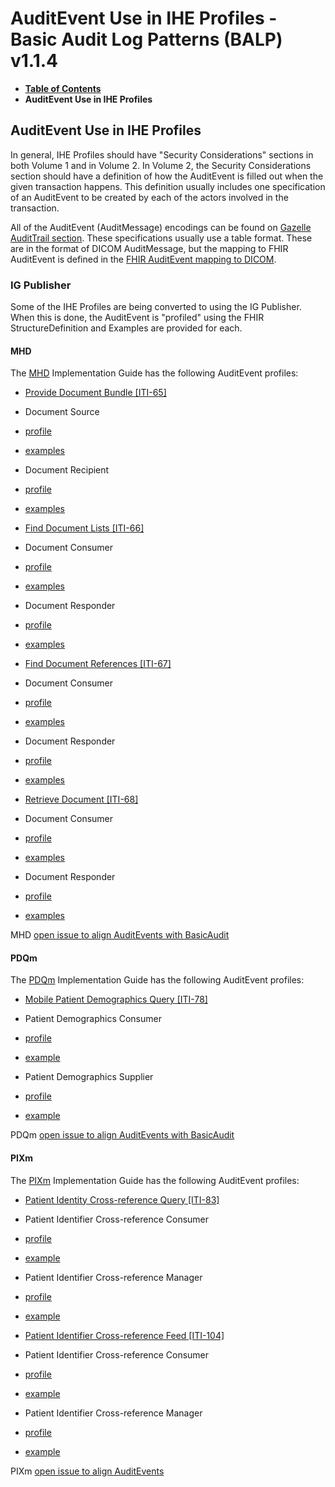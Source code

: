 # AuditEvent Use in IHE Profiles - Basic Audit Log Patterns (BALP) v1.1.4

* [**Table of Contents**](toc.md)
* **AuditEvent Use in IHE Profiles**

## AuditEvent Use in IHE Profiles

In general, IHE Profiles should have "Security Considerations" sections in both Volume 1 and in Volume 2. In Volume 2, the Security Considerations section should have a definition of how the AuditEvent is filled out when the given transaction happens. This definition usually includes one specification of an AuditEvent to be created by each of the actors involved in the transaction.

All of the AuditEvent (AuditMessage) encodings can be found on [Gazelle AuditTrail section](https://gazelle.ihe.net/gss/audit-messages/list.seam;jsessionid=O8kPo08QmPxFgrWZQbhfzfTr). These specifications usually use a table format. These are in the format of DICOM AuditMessage, but the mapping to FHIR AuditEvent is defined in the [FHIR AuditEvent mapping to DICOM](http://hl7.org/fhir/auditevent-mappings.html#dicom).

### IG Publisher

Some of the IHE Profiles are being converted to using the IG Publisher. When this is done, the AuditEvent is "profiled" using the FHIR StructureDefinition and Examples are provided for each.

#### MHD

The [MHD](https://profiles.ihe.net/ITI/MHD/index.html) Implementation Guide has the following AuditEvent profiles:

* [Provide Document Bundle [ITI-65]](https://profiles.ihe.net/ITI/MHD/ITI-65.html) 
* Document Source 
* [profile](https://profiles.ihe.net/ITI/MHD/StructureDefinition-IHE.MHD.ProvideBundle.Audit.Source.html)
* [examples](https://profiles.ihe.net/ITI/MHD/AuditEvent-ex-auditProvideBundle-source.html)
 
* Document Recipient 
* [profile](https://profiles.ihe.net/ITI/MHD/StructureDefinition-IHE.MHD.ProvideBundle.Audit.Recipient.html)
* [examples](https://profiles.ihe.net/ITI/MHD/AuditEvent-ex-auditProvideBundle-recipient.html)
 
 
* [Find Document Lists [ITI-66]](https://profiles.ihe.net/ITI/MHD/ITI-66.html) 
* Document Consumer 
* [profile](https://profiles.ihe.net/ITI/MHD/StructureDefinition-IHE.MHD.FindDocumentLists.Audit.Consumer.html)
* [examples](https://profiles.ihe.net/ITI/MHD/AuditEvent-ex-auditFindDocumentLists-consumer.html)
* Document Responder
* [profile](https://profiles.ihe.net/ITI/MHD/StructureDefinition-IHE.MHD.FindDocumentLists.Audit.Responder.html)
* [examples](https://profiles.ihe.net/ITI/MHD/AuditEvent-ex-auditFindDocumentLists-responder.html)
 
 
* [Find Document References [ITI-67]](https://profiles.ihe.net/ITI/MHD/ITI-67.html) 
* Document Consumer 
* [profile](https://profiles.ihe.net/ITI/MHD/StructureDefinition-IHE.MHD.FindDocumentReferences.Audit.Consumer.html)
* [examples](https://profiles.ihe.net/ITI/MHD/AuditEvent-ex-auditFindDocumentReferences-consumer.html)
 
* Document Responder 
* [profile](https://profiles.ihe.net/ITI/MHD/StructureDefinition-IHE.MHD.FindDocumentReferences.Audit.Responder.html)
* [examples](https://profiles.ihe.net/ITI/MHD/AuditEvent-ex-auditFindDocumentReferences-responder.html)
 
 
* [Retrieve Document [ITI-68]](https://profiles.ihe.net/ITI/MHD/ITI-68.html) 
* Document Consumer 
* [profile](https://profiles.ihe.net/ITI/MHD/StructureDefinition-IHE.MHD.RetrieveDocument.Audit.Consumer.html)
* [examples](https://profiles.ihe.net/ITI/MHD/AuditEvent-ex-auditRetrieveDocument-consumer.html)
 
* Document Responder 
* [profile](https://profiles.ihe.net/ITI/MHD/StructureDefinition-IHE.MHD.RetrieveDocument.Audit.Responder.html)
* [examples](https://profiles.ihe.net/ITI/MHD/AuditEvent-ex-auditRetrieveDocument-responder.html)
 
 

MHD [open issue to align AuditEvents with BasicAudit](https://github.com/IHE/ITI.MHD/issues/133)

#### PDQm

The [PDQm](https://profiles.ihe.net/ITI/PDQm/index.html) Implementation Guide has the following AuditEvent profiles:

* [Mobile Patient Demographics Query [ITI-78]](https://profiles.ihe.net/ITI/PDQm/ITI-78.html) 
* Patient Demographics Consumer 
* [profile](https://profiles.ihe.net/ITI/PDQm/StructureDefinition-IHE.PDQm.Query.Audit.Consumer.html)
* [example](https://profiles.ihe.net/ITI/PDQm/AuditEvent-ex-auditPdqmQuery-consumer.html)
 
* Patient Demographics Supplier 
* [profile](https://profiles.ihe.net/ITI/PDQm/StructureDefinition-IHE.PDQm.Query.Audit.Supplier.html)
* [example](https://profiles.ihe.net/ITI/PDQm/AuditEvent-ex-auditPdqmQuery-supplier.html)
 
 

PDQm [open issue to align AuditEvents with BasicAudit](https://github.com/IHE/ITI.PDQm/issues/84)

#### PIXm

The [PIXm](https://profiles.ihe.net/ITI/PIXm/index.html) Implementation Guide has the following AuditEvent profiles:

* [Patient Identity Cross-reference Query [ITI-83]](https://profiles.ihe.net/ITI/PIXm/ITI-83.html) 
* Patient Identifier Cross-reference Consumer 
* [profile](https://profiles.ihe.net/ITI/PIXm/StructureDefinition-IHE.PIXm.Query.Audit.Consumer.html)
* [example](https://profiles.ihe.net/ITI/PIXm/AuditEvent-ex-auditPixmQuery-consumer.html)
 
* Patient Identifier Cross-reference Manager 
* [profile](https://profiles.ihe.net/StructureDefinition-IHE.PIXm.Query.Audit.Manager.html)
* [example](https://profiles.ihe.net/ITI/PIXm/AuditEvent-ex-auditPixmQuery-manager.html)
 
 
* [Patient Identifier Cross-reference Feed [ITI-104]](https://profiles.ihe.net/ITI/PIXm/ITI-104.html) 
* Patient Identifier Cross-reference Consumer 
* [profile](https://profiles.ihe.net/ITI/PIXm/StructureDefinition-IHE.PIXm.Feed.Audit.Source.html)
* [example](https://profiles.ihe.net/ITI/PIXm/AuditEvent-ex-auditPixmFeed-source.html)
 
* Patient Identifier Cross-reference Manager 
* [profile](https://profiles.ihe.net/StructureDefinition-IHE.PIXm.Feed.Audit.Manager.html)
* [example](https://profiles.ihe.net/ITI/PIXm/AuditEvent-ex-auditPixmFeed-manager.html)
 
 

PIXm [open issue to align AuditEvents](https://github.com/IHE/ITI.PIXm/issues/116)

